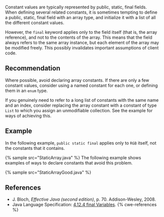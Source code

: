 Constant values are typically represented by public, static, final fields. When defining several related constants, it is sometimes tempting to define a public, static, final field with an array type, and initialize it with a list of all the different constant values.

However, the `final` keyword applies only to the field itself (that is, the array reference), and not to the contents of the array. This means that the field always refers to the same array instance, but each element of the array may be modified freely. This possibly invalidates important assumptions of client code.


## Recommendation
Where possible, avoid declaring array constants. If there are only a few constant values, consider using a named constant for each one, or defining them in an `enum` type.

If you genuinely need to refer to a long list of constants with the same name and an index, consider replacing the array constant with a constant of type `List` to which you assign an unmodifiable collection. See the example for ways of achieving this.


## Example
In the following example, `public static final` applies only to `RGB` itself, not the constants that it contains.

{% sample src="StaticArray.java" %}
The following example shows examples of ways to declare constants that avoid this problem.

{% sample src="StaticArrayGood.java" %}

## References
* J. Bloch, *Effective Java (second edition)*, p. 70. Addison-Wesley, 2008.
* Java Language Specification: [4.12.4 final Variables](https://docs.oracle.com/javase/specs/jls/se11/html/jls-4.html#jls-4.12.4).
{% cwe-references %}
